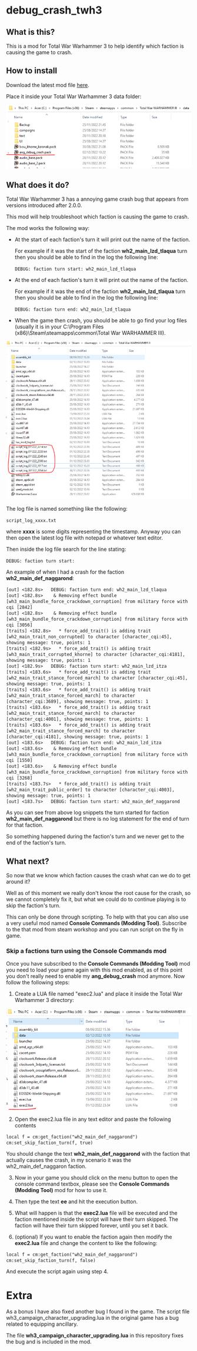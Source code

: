 # debug_crash_twh3

## What is this?

This is a mod for Total War Warhammer 3 to help identify which faction is causing the game to crash.

## How to install

Download the latest mod file [here](https://github.com/DasAng/debug_crash_twh3/releases/download/untagged-2831de01a2e2270a8468/ang_debug_crash.pack).

Place it inside your Total War Warhammer 3 data folder:

![](mod_file.PNG)

## What does it do?

Total War Warhammer 3 has a annoying game crash bug that appears from versions introduced after 2.0.0.

This mod will help troubleshoot which faction is causing the game to crash.

The mod works the following way:

- At the start of each faction's turn it will print out the name of the faction.

    For example if it was the start of the faction **wh2_main_lzd_tlaqua** turn then you should be able to find in the log the following line:
    
    `DEBUG: faction turn start: wh2_main_lzd_tlaqua`

- At the end of each faction's turn it will print out the name of the faction.

    For example if it was the end of the faction **wh2_main_lzd_tlaqua** turn then you should be able to find in the log the following line:
    
    `DEBUG: faction turn end: wh2_main_lzd_tlaqua`

- When the game then crash, you should be able to go find your log files (usually it is in your C:\Program Files (x86)\Steam\steamapps\common\Total War WARHAMMER III).

![](log_files.PNG)

The log file is named something like the following:

`script_log_xxxx.txt`

where **xxxx** is some digits representing the timestamp. Anyway you can then open the latest log file with notepad or whatever text editor.

Then inside the log file search for the line stating:

`DEBUG: faction turn start:`

An example of when I had a crash for the faction **wh2_main_def_naggarond**:

```
[out] <182.8s>   DEBUG: faction turn end: wh2_main_lzd_tlaqua
[out] <182.8s>    & Removing effect bundle [wh3_main_bundle_force_crackdown_corruption] from military force with cqi [2842]
[out] <182.8s>    & Removing effect bundle [wh3_main_bundle_force_crackdown_corruption] from military force with cqi [3056]
[traits] <182.8s>   * force_add_trait() is adding trait [wh2_main_trait_non_corrupted] to character [character_cqi:45], showing message: true, points: 1
[traits] <182.9s>   * force_add_trait() is adding trait [wh3_main_trait_corrupted_khorne] to character [character_cqi:4181], showing message: true, points: 1
[out] <182.9s>   DEBUG: faction turn start: wh2_main_lzd_itza
[traits] <183.6s>   * force_add_trait() is adding trait [wh2_main_trait_stance_forced_march] to character [character_cqi:45], showing message: true, points: 1
[traits] <183.6s>   * force_add_trait() is adding trait [wh2_main_trait_stance_forced_march] to character [character_cqi:3689], showing message: true, points: 1
[traits] <183.6s>   * force_add_trait() is adding trait [wh2_main_trait_stance_forced_march] to character [character_cqi:4001], showing message: true, points: 1
[traits] <183.6s>   * force_add_trait() is adding trait [wh2_main_trait_stance_forced_march] to character [character_cqi:4181], showing message: true, points: 1
[out] <183.6s>   DEBUG: faction turn end: wh2_main_lzd_itza
[out] <183.6s>    & Removing effect bundle [wh3_main_bundle_force_crackdown_corruption] from military force with cqi [1550]
[out] <183.6s>    & Removing effect bundle [wh3_main_bundle_force_crackdown_corruption] from military force with cqi [3268]
[traits] <183.7s>   * force_add_trait() is adding trait [wh2_main_trait_public_order] to character [character_cqi:4003], showing message: true, points: 1
[out] <183.7s>   DEBUG: faction turn start: wh2_main_def_naggarond
```

As you can see from above log snippets the turn started for faction **wh2_main_def_naggarond** but there is no log statement for the end of turn for that faction.

So something happened during the faction's turn and we never get to the end of the faction's turn.

## What next?

So now that we know which faction causes the crash what can we do to get around it?

Well as of this moment we really don't know the root cause for the crash, so we cannot completely fix it, but what we could do to continue playing is to skip the faction's turn.

This can only be done through scripting. To help with that you can also use a very useful mod named **Console Commands (Modding Tool)**. Subscribe to the that mod from steam workshop and you can run script on the fly in game.

### Skip a factions turn using the Console Commands mod

Once you have subscribed to the **Console Commands (Modding Tool)** mod you need to load your game again with this mod enabled, as of this point you don't really need to enable my **ang_debug_crash** mod anymore. Now follow the following steps:

1. Create a LUA file named "exec2.lua" and place it inside the Total War Warhammer 3 directory:

![](exec2.PNG)

2. Open the exec2.lua file in any text editor and paste the following contents

```
local f = cm:get_faction("wh2_main_def_naggarond")
cm:set_skip_faction_turn(f, true)
```

You should change the text **wh2_main_def_naggarond** with the faction that actually causes the crash, in my scenario it was the wh2_main_def_naggaron faction.

3. Now in your game you should click on the menu button to open the console command textbox, please see the **Console Commands (Modding Tool)** mod for how to use it.

4. Then type the text **ee** and hit the execution button.

5. What will happen is that the **exec2.lua** file will be executed and the faction mentioned inside the script will have their turn skipped. The faction will have their turn skipped forever, until you set it back.

6. (optional) If you want to enable the faction again then modify the **exec2.lua** file and change the content to like the following:

```
local f = cm:get_faction("wh2_main_def_naggarond")
cm:set_skip_faction_turn(f, false)
```

And execute the script again using step 4.

# Extra

As a bonus I have also fixed another bug I found in the game. The script file wh3_campaign_character_upgrading.lua in the original game has a bug related to equipping ancillary.

The file **wh3_campaign_character_upgrading.lua** in this repository fixes the bug and is included in the mod.